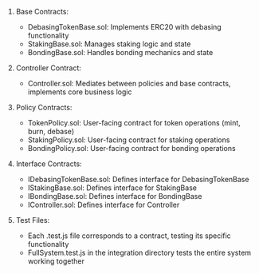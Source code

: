 1. Base Contracts:

   - DebasingTokenBase.sol: Implements ERC20 with debasing functionality
   - StakingBase.sol: Manages staking logic and state
   - BondingBase.sol: Handles bonding mechanics and state

2. Controller Contract:

   - Controller.sol: Mediates between policies and base contracts, implements core business logic

3. Policy Contracts:

   - TokenPolicy.sol: User-facing contract for token operations (mint, burn, debase)
   - StakingPolicy.sol: User-facing contract for staking operations
   - BondingPolicy.sol: User-facing contract for bonding operations

4. Interface Contracts:

   - IDebasingTokenBase.sol: Defines interface for DebasingTokenBase
   - IStakingBase.sol: Defines interface for StakingBase
   - IBondingBase.sol: Defines interface for BondingBase
   - IController.sol: Defines interface for Controller

5. Test Files:
   - Each .test.js file corresponds to a contract, testing its specific functionality
   - FullSystem.test.js in the integration directory tests the entire system working together
